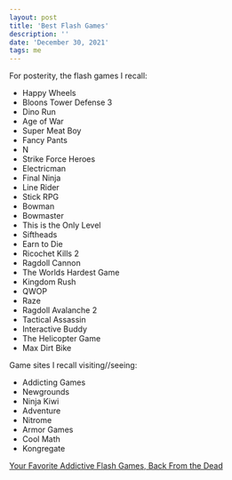 ```yaml
---
layout: post
title: 'Best Flash Games'
description: ''
date: 'December 30, 2021'
tags: me
---
```


For posterity, the flash games I recall:

- Happy Wheels
- Bloons Tower Defense 3
- Dino Run
- Age of War
- Super Meat Boy
- Fancy Pants
- N
- Strike Force Heroes
- Electricman
- Final Ninja
- Line Rider
- Stick RPG
- Bowman
- Bowmaster
- This is the Only Level
- Siftheads
- Earn to Die
- Ricochet Kills 2
- Ragdoll Cannon
- The Worlds Hardest Game
- Kingdom Rush
- QWOP
- Raze
- Ragdoll Avalanche 2
- Tactical Assassin
- Interactive Buddy
- The Helicopter Game
- Max Dirt Bike

Game sites I recall visiting//seeing:
- Addicting Games
- Newgrounds
- Ninja Kiwi
- Adventure
- Nitrome
- Armor Games
- Cool Math
- Kongregate


[Your Favorite Addictive Flash Games, Back From the Dead](https://kottke.org/23/07/your-favorite-addictive-flash-games-back-from-the-dead)
